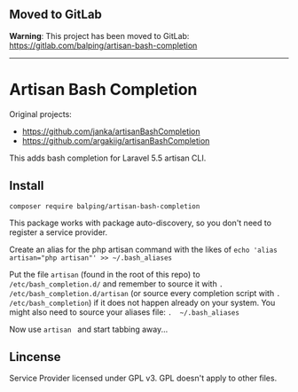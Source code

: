 ## Moved to GitLab

**Warning**: This project has been moved to GitLab: https://gitlab.com/balping/artisan-bash-completion

----


Artisan Bash Completion
=======================

Original projects:
* https://github.com/janka/artisanBashCompletion
* https://github.com/argakiig/artisanBashCompletion

This adds bash completion for Laravel 5.5 artisan CLI.

## Install

```
composer require balping/artisan-bash-completion
```

This package works with package auto-discovery, so you don't need to register a service provider.

Create an alias for the php artisan command with the likes of `echo 'alias artisan="php artisan"' >> ~/.bash_aliases`

Put the file `artisan` (found in the root of this repo) to `/etc/bash_completion.d/` and remember to source it with `. /etc/bash_completion.d/artisan` (or source every completion script with `. /etc/bash_completion`) if it does not happen already on your system. You might also need to source your aliases file: `.  ~/.bash_aliases`

Now use `artisan ` and start tabbing away...

## Lincense

Service Provider licensed under GPL v3. GPL doesn't apply to other files.
